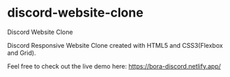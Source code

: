 # discord-website-clone
Discord Website Clone

Discord Responsive Website Clone created with HTML5 and CSS3(Flexbox and Grid).

Feel free to check out the live demo here: https://bora-discord.netlify.app/
